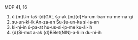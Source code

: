 MDP 41, 16
1. ú {m}Un-taš-{d}GAL ša-ak {m}{d}Hu-um-ban-nu-me-na-gi
2. su-un-ki-ik An-za-an Šu-šu-un-ka si-ia-an
3. ki-ni-in ú-pa-at hu-us-si-ip-me ku-ši-ih
4. {d}Ši-mut a-ak {d}Bēlet(NIN)-a-li in du-ni-ih
